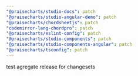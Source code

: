 ```yaml
---
"@praisecharts/studio-docs": patch
"@praisecharts/studio-angular-demo": patch
"@praisecharts/chordsheetjs": patch
"codemirror-lang-chordpro": patch
"@praisecharts/eslint-config": patch
"@praisecharts/studio-components": patch
"@praisecharts/studio-components-angular": patch
"@praisecharts/tsconfig": patch
---
```


test agregate release for changesets
